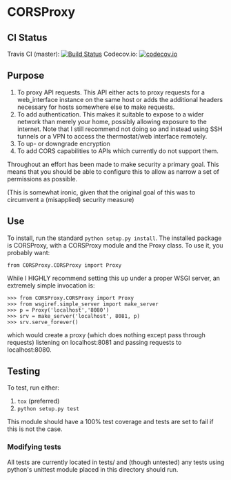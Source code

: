 # CORSProxy

## CI Status

Travis CI (master): [![Build Status](https://travis-ci.org/spresse1/CORSProxy.svg?branch=master)](https://travis-ci.org/spresse1/CORSProxy)
Codecov.io: [![codecov.io](https://codecov.io/github/spresse1/CORSProxy/coverage.svg?branch=master)](https://codecov.io/github/spresse1/CORSProxy?branch=master)

## Purpose

1. To proxy API requests.  This API either acts to proxy requests for a web_interface instance on the same host or adds the additional headers necessary for hosts somewhere else to make requests.
2. To add authentication.  This makes it suitable to expose to a wider network than merely your home, possibly allowing exposure to the internet.  Note that I still recommend not doing so and instead using SSH tunnels or a VPN to access the thermostat/web interface remotely.
3. To up- or downgrade encryption
4. To add CORS capabilities to APIs which currently do not support them.

Throughout an effort has been made to make security a primary goal.  This means that you should be able to configure this to allow as narrow a set of permissions as possible.

(This is somewhat ironic, given that the original goal of this was to circumvent a (misapplied) security measure)

## Use

To install, run the standard `python setup.py install`.  The installed package is CORSProxy, with a CORSProxy module and the Proxy class.  To use it, you probably want:
```
from CORSProxy.CORSProxy import Proxy
```

While I HIGHLY recommend setting this up under a proper WSGI server, an extremely simple invocation is:
```
>>> from CORSProxy.CORSProxy import Proxy
>>> from wsgiref.simple_server import make_server
>>> p = Proxy('localhost','8080')
>>> srv = make_server('localhost', 8081, p)
>>> srv.serve_forever()
```
which would create a proxy (which does nothing except pass through requests) listening on localhost:8081 and passing requests to localhost:8080.

## Testing
To test, run either:

1. `tox` (preferred)
2. `python setup.py test`

This module should have a 100% test coverage and tests are set to fail if this is not the case.

### Modifying tests

All tests are currently located in tests/ and (though untested) any tests using python's unittest module placed in this directory should run.


